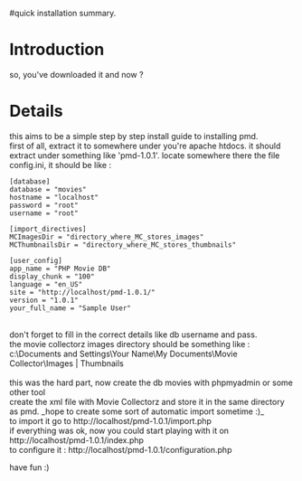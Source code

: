 #quick installation summary.

# Introduction #

so, you've downloaded it and now ?


# Details #
this aims to be a simple step by step install guide to installing pmd.
<br />
first of all, extract it to somewhere under you're apache htdocs. it should<br />
extract under something like 'pmd-1.0.1'.
locate somewhere there the file config.ini, it should be like : <br />
```
[database]
database = "movies"
hostname = "localhost"
password = "root"
username = "root"

[import_directives]
MCImagesDir = "directory_where_MC_stores_images"
MCThumbnailsDir = "directory_where_MC_stores_thumbnails"

[user_config]
app_name = "PHP Movie DB"
display_chunk = "100"
language = "en_US"
site = "http://localhost/pmd-1.0.1/"
version = "1.0.1"
your_full_name = "Sample User"
```
<br />
don't forget to fill in the correct details like db username and pass.<br />
the movie collectorz images directory should be something like :<br />
c:\Documents and Settings\Your Name\My Documents\Movie Collector\Images | Thumbnails<br />
<br />
this was the hard part, now create the db movies with phpmyadmin or some other tool
<br />
create the xml file with Movie Collectorz and store it in the same directory as pmd.
_hope to create some sort of automatic import sometime :)_ <br />
to import it go to http://localhost/pmd-1.0.1/import.php <br />
if everything was ok, now you could start playing with it on http://localhost/pmd-1.0.1/index.php <br />
to configure it : http://localhost/pmd-1.0.1/configuration.php <br />

have fun :)